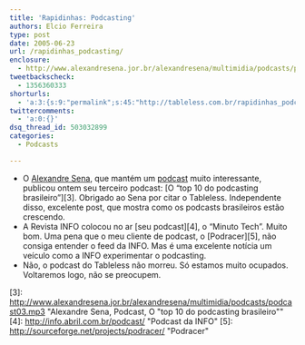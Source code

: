 ```yaml
---
title: 'Rapidinhas: Podcasting'
authors: Elcio Ferreira
type: post
date: 2005-06-23
url: /rapidinhas_podcasting/
enclosure:
  - http://www.alexandresena.jor.br/alexandresena/multimidia/podcasts/podcast03.mp3
tweetbackscheck:
  - 1356360333
shorturls:
  - 'a:3:{s:9:"permalink";s:45:"http://tableless.com.br/rapidinhas_podcasting";s:7:"tinyurl";s:26:"http://tinyurl.com/3arz5zs";s:4:"isgd";s:19:"http://is.gd/UcEIp6";}'
twittercomments:
  - 'a:0:{}'
dsq_thread_id: 503032899
categories:
  - Podcasts

---
```

  * O [Alexandre Sena][1], que mantém um [podcast][2] muito interessante, publicou ontem seu terceiro podcast: [O &#8220;top 10 do podcasting brasileiro&#8221;][3]. Obrigado ao Sena por citar o Tableless. Independente disso, excelente post, que mostra como os podcasts brasileiros estão crescendo.
  * A Revista INFO colocou no ar [seu podcast][4], o &#8220;Minuto Tech&#8221;. Muito bom. Uma pena que o meu cliente de podcast, o [Podracer][5], não consiga entender o feed da INFO. Mas é uma excelente notícia um veículo como a INFO experimentar o podcasting.
  * Não, o podcast do Tableless não morreu. Só estamos muito ocupados. Voltaremos logo, não se preocupem.

 [1]: http://www.alexandresena.jor.br/ "Alexandre Sena"
 [2]: http://www.alexandresena.jor.br/podcasts.html "Alexandre Sena, Podcast"
 [3]: http://www.alexandresena.jor.br/alexandresena/multimidia/podcasts/podcast03.mp3 "Alexandre Sena, Podcast, O "top 10 do podcasting brasileiro""
 [4]: http://info.abril.com.br/podcast/ "Podcast da INFO"
 [5]: http://sourceforge.net/projects/podracer/ "Podracer"
